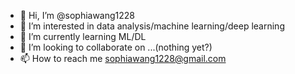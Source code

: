 - 👋 Hi, I’m @sophiawang1228
- 👀 I’m interested in data analysis/machine learning/deep learning
- 🌱 I’m currently learning ML/DL
- 💞️ I’m looking to collaborate on ...(nothing yet?)
- 📫 How to reach me sophiawang1228@gmail.com

<!---
sophiawang1228/sophiawang1228 is a ✨ special ✨ repository because its `README.md` (this file) appears on your GitHub profile.
You can click the Preview link to take a look at your changes.
--->
